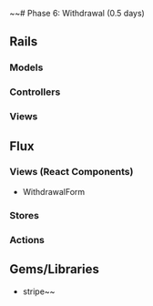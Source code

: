 ~~# Phase 6: Withdrawal (0.5 days)

## Rails
### Models

### Controllers

### Views

## Flux
### Views (React Components)
* WithdrawalForm

### Stores

### Actions

## Gems/Libraries
* stripe~~
